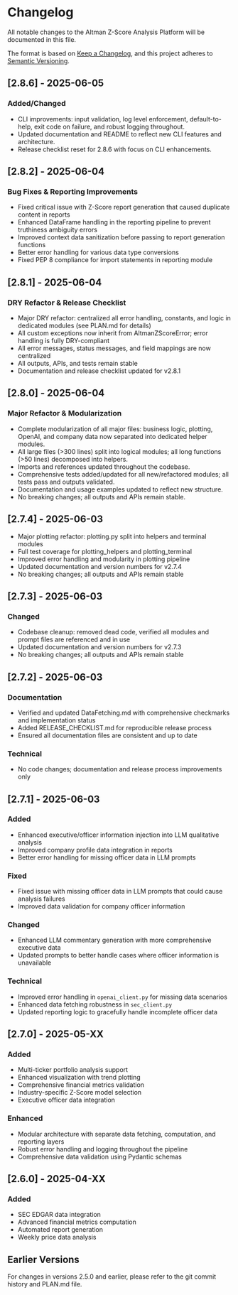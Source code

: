 # Changelog

All notable changes to the Altman Z-Score Analysis Platform will be documented in this file.

The format is based on [Keep a Changelog](https://keepachangelog.com/en/1.0.0/),
and this project adheres to [Semantic Versioning](https://semver.org/spec/v2.0.0.html).

## [2.8.6] - 2025-06-05

### Added/Changed
- CLI improvements: input validation, log level enforcement, default-to-help, exit code on failure, and robust logging throughout.
- Updated documentation and README to reflect new CLI features and architecture.
- Release checklist reset for 2.8.6 with focus on CLI enhancements.

## [2.8.2] - 2025-06-04

### Bug Fixes & Reporting Improvements
- Fixed critical issue with Z-Score report generation that caused duplicate content in reports
- Enhanced DataFrame handling in the reporting pipeline to prevent truthiness ambiguity errors
- Improved context data sanitization before passing to report generation functions
- Better error handling for various data type conversions
- Fixed PEP 8 compliance for import statements in reporting module

## [2.8.1] - 2025-06-04

### DRY Refactor & Release Checklist
- Major DRY refactor: centralized all error handling, constants, and logic in dedicated modules (see PLAN.md for details)
- All custom exceptions now inherit from AltmanZScoreError; error handling is fully DRY-compliant
- All error messages, status messages, and field mappings are now centralized
- All outputs, APIs, and tests remain stable
- Documentation and release checklist updated for v2.8.1

## [2.8.0] - 2025-06-04

### Major Refactor & Modularization
- Complete modularization of all major files: business logic, plotting, OpenAI, and company data now separated into dedicated helper modules.
- All large files (>300 lines) split into logical modules; all long functions (>50 lines) decomposed into helpers.
- Imports and references updated throughout the codebase.
- Comprehensive tests added/updated for all new/refactored modules; all tests pass and outputs validated.
- Documentation and usage examples updated to reflect new structure.
- No breaking changes; all outputs and APIs remain stable.

## [2.7.4] - 2025-06-03
- Major plotting refactor: plotting.py split into helpers and terminal modules
- Full test coverage for plotting_helpers and plotting_terminal
- Improved error handling and modularity in plotting pipeline
- Updated documentation and version numbers for v2.7.4
- No breaking changes; all outputs and APIs remain stable

## [2.7.3] - 2025-06-03

### Changed
- Codebase cleanup: removed dead code, verified all modules and prompt files are referenced and in use
- Updated documentation and version numbers for v2.7.3
- No breaking changes; all outputs and APIs remain stable

## [2.7.2] - 2025-06-03

### Documentation
- Verified and updated DataFetching.md with comprehensive checkmarks and implementation status
- Added RELEASE_CHECKLIST.md for reproducible release process
- Ensured all documentation files are consistent and up to date

### Technical
- No code changes; documentation and release process improvements only

## [2.7.1] - 2025-06-03

### Added
- Enhanced executive/officer information injection into LLM qualitative analysis
- Improved company profile data integration in reports
- Better error handling for missing officer data in LLM prompts

### Fixed
- Fixed issue with missing officer data in LLM prompts that could cause analysis failures
- Improved data validation for company officer information

### Changed
- Enhanced LLM commentary generation with more comprehensive executive data
- Updated prompts to better handle cases where officer information is unavailable

### Technical
- Improved error handling in `openai_client.py` for missing data scenarios
- Enhanced data fetching robustness in `sec_client.py`
- Updated reporting logic to gracefully handle incomplete officer data

## [2.7.0] - 2025-05-XX

### Added
- Multi-ticker portfolio analysis support
- Enhanced visualization with trend plotting
- Comprehensive financial metrics validation
- Industry-specific Z-Score model selection
- Executive officer data integration

### Enhanced
- Modular architecture with separate data fetching, computation, and reporting layers
- Robust error handling and logging throughout the pipeline
- Comprehensive data validation using Pydantic schemas

## [2.6.0] - 2025-04-XX

### Added
- SEC EDGAR data integration
- Advanced financial metrics computation
- Automated report generation
- Weekly price data analysis

## Earlier Versions

For changes in versions 2.5.0 and earlier, please refer to the git commit history and PLAN.md file.

